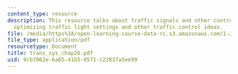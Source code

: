 ```yaml
---
content_type: resource
description: This resource talks about traffic signals and other control measures,
  optimizing traffic light settings and other traffic control ideas.
file: /media/https%3A/open-learning-course-data-rc.s3.amazonaws.com/1-221j-transportation-systems-fall-2004/9cb7062e6a6541b59571c22837a5ee99_trans_sys_chap26.pdf
file_type: application/pdf
resourcetype: Document
title: trans_sys_chap26.pdf
uid: 9cb7062e-6a65-41b5-9571-c22837a5ee99
---
```

